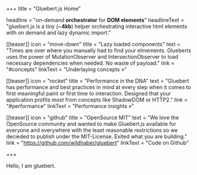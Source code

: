 +++
title = "Gluebert.js Home"

headline = "on-demand <strong>orchestrator</strong> for <strong>DOM elements</strong>"
headlineText = "gluebert.js is a tiny (~<strong>4kb</strong>) helper orchestrating interactive html elements with on demand and lazy dynamic import."

[[teaser]]
    icon = "move-down"
    title = "Lazy loaded components"
    text = "Times are over where you manually had to find your elmements. Glueberts uses the power of MutationObserver and IntersectionObserver to load necessary dependencies when needed. No waste of payload."
    link = "#concepts"
    linkText = "Underlaying concepts &raquo;"

[[teaser]]
    icon = "rocket"
    title = "Performance in the DNA"
    text = "Gluebert has performance and best practices in mind at every step when it comes to first meaningful paint or first time to interaction. Designed that your application profits most from concepts like ShadowDOM or HTTP2."
    link = "#performance"
    linkText = "Performance insights &raquo;"

[[teaser]]
    icon = "github"
    title = "OpenSource MIT"
    text = "We love the OpenSource community and wanted to make Gluebert.js available for everyone and everywhere with the least reasonable restrictions so we decieded to publish under the MIT-License. Exited what you are building."
    link = "https://github.com/wildhaber/gluebert"
    linkText = "Code on Github"

+++

Hello, I am gluebert.